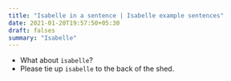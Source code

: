 ```yaml
---
title: "Isabelle in a sentence | Isabelle example sentences"
date: 2021-01-20T19:57:50+05:30
draft: falses
summary: "Isabelle"
---
```

- What about `isabelle`?
- Please tie up `isabelle` to the back of the shed.
                 
